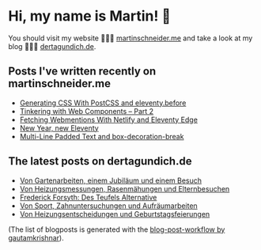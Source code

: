 # Hi, my name is Martin! 👋 
You should visit my website 👨🏼‍💻  [martinschneider.me](https://martinschneider.me) and take a look at my blog 🤷🏼‍♂️ [dertagundich.de](https://www.dertagundich.de).

## Posts I've written recently on martinschneider.me
<!-- MSME-POST-LIST:START -->
- [Generating CSS With PostCSS and eleventy.before](https://martinschneider.me/articles/generating-css-with-postcss-and-eleventy-before/)
- [Tinkering with Web Components – Part 2](https://martinschneider.me/articles/tinkering-with-web-components-part-2/)
- [Fetching Webmentions With Netlify and Eleventy Edge](https://martinschneider.me/articles/fetching-webmentions-with-netlify-and-eleventy-edge/)
- [New Year, new Eleventy](https://martinschneider.me/articles/new-year-new-eleventy/)
- [Multi-Line Padded Text and box-decoration-break](https://martinschneider.me/articles/multi-line-padded-text-and-box-decoration-break/)
<!-- MSME-POST-LIST:END -->

## The latest posts on dertagundich.de
<!-- DTUI-POST-LIST:START -->
- [Von Gartenarbeiten, einem Jubiläum und einem Besuch](https://www.dertagundich.de/blog/2023/09/von-gartenarbeiten-einem-jubilaum-und-einem-besuch)
- [Von Heizungsmessungen, Rasenmähungen und Elternbesuchen](https://www.dertagundich.de/blog/2023/09/von-heizungsmessungen-rasenmahungen-und-elternbesuchen)
- [Frederick Forsyth: Des Teufels Alternative](https://www.dertagundich.de/blog/2023/09/frederick-forsyth-des-teufels-alternative)
- [Von Sport, Zahnuntersuchungen und Aufräumarbeiten](https://www.dertagundich.de/blog/2023/09/von-sport-zahnuntersuchungen-und-aufraumarbeiten)
- [Von Heizungsentscheidungen und Geburtstagsfeierungen](https://www.dertagundich.de/blog/2023/08/von-heizungsentscheidungen-und-geburtstagsfeierungen)
<!-- DTUI-POST-LIST:END -->

(The list of blogposts is generated with the [blog-post-workflow by gautamkrishnar](https://github.com/gautamkrishnar/blog-post-workflow)).
